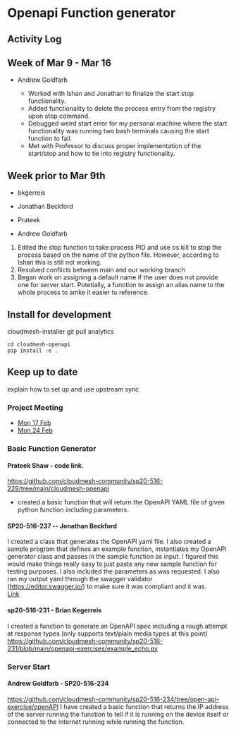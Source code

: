 # Openapi Function generator

## Activity Log

## Week of Mar 9 - Mar 16

* Andrew Goldfarb

    * Worked with Ishan and Jonathan to finalize the start stop
      functionality.
    * Added functionality to delete the process entry from the
      registry upon stop command. 
    * Debugged weird start error for my personal machine where the
      start functionality was running two bash terminals causing the
      start function to fail.
    * Met with Professor to discuss proper implementation of the
      start/stop and how to tie into registry functionality.  

## Week prior to Mar 9th

* bkgerreis 
* Jonathan Beckford
* Prateek

* Andrew Goldfarb

1. Edited the stop function to take process PID and use os.kill to
   stop the process based on the name of the python file. However,
   according to Ishan this is still not working.
2. Resolved conflicts between main and our working branch 
3. Began work on assigning a default name if the user does not provide
   one for server start. Potetially, a function to assign an alias
   name to the whole process to amke it easier to reference.

## Install for development

cloudmesh-installer git pull analytics

```
cd cloudmesh-openapi
pip install -e .
```

## Keep up to date

explain how to set up and use upstream sync

### Project Meeting 

* [Mon 17 Feb](https://iu.zoom.us/rec/share/4dIpJZ-p8ztIHpH_q1HAZ6wzL6iiaaa8h3QX8_YMzRkn8tBfY_mRIe8z3j-3cZ_9?startTime=1581987567000)
* [Mon 24 Feb](https://iu.zoom.us/rec/share/_8ZLKK7Z6zpLb53f73_UW4EFBY_iX6a8gydM_vVbzRu2MhrC_sUCKhChUkLzgEK8?startTime=1582591839000)

### Basic Function Generator

#### Prateek Shaw -  code link.

<https://github.com/cloudmesh-community/sp20-516-229/tree/main/cloudmesh-openapi>

* created a basic function that will return the OpenAPI YAML file
  of given python function including parameters.

#### SP20-516-237 -- Jonathan Beckford

I created a class that generates the OpenAPI yaml file. I also created
a sample program that defines an example function, instantiates my
OpenAPI generator class and passes in the sample function as input. I
figured this would make things really easy to just paste any new
sample function for testing purposes. I also included the parameters
as was requested. I also ran my output yaml through the swagger
validator (https://editor.swagger.io/) to make sure it was compliant
and it was.  
[Link](https://github.com/cloudmesh-community/sp20-516-237/tree/main/projectAI/generateOpenAPI)

#### sp20-516-231 - Brian Kegerreis

I created a function to generate an OpenAPI spec including a rough
attempt at response types (only supports text/plain media types at
this point)
<https://github.com/cloudmesh-community/sp20-516-231/blob/main/openapi-exercises/example_echo.py>


### Server Start

#### Andrew Goldfarb - SP20-516-234

<https://github.com/cloudmesh-community/sp20-516-234/tree/open-api-exercise/openAPI>
I have created a basic function that returns the IP address of the
server running the function to tell if it is running on the device
itself or connected to the internet running while running the
function.

